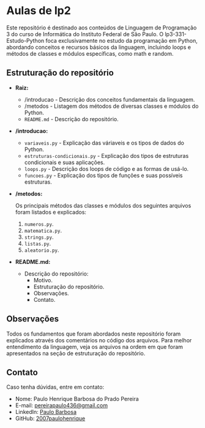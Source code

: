 # Aulas de lp2

Este repositório é destinado aos conteúdos de Linguagem de Programação 3 do curso de Informática do Instituto Federal de São Paulo. O lp3-331-Estudo-Python foca exclusivamente no estudo da programação em Python, abordando conceitos e recursos básicos da linguagem, incluindo loops e métodos de classes e módulos específicas, como math e random.

## Estruturação do repositório

- **Raiz:**

    - /introducao - Descrição dos conceitos fundamentais da linguagem.
    - /metodos - Listagem dos métodos de diversas classes e módulos do Python.
    - `README.md` - Descrição do repositório.

- **/introducao:**

    - `variaveis.py` - Explicação das váriaveis e os tipos de dados do Python.
    - `estruturas-condicionais.py` - Explicação dos tipos de estruturas condicionais e suas aplicações.
    - `loops.py` - Descrição dos loops de código e as formas de usá-lo.
    - `funcoes.py` - Explicação dos tipos de funções e suas possíveis estruturas. 

- **/metodos:**

    Os principais métodos das classes e módulos dos seguintes arquivos foram listados e explicados:

    1. `numeros.py`.
    2. `matematica.py`.
    3. `strings.py`.
    4. `listas.py`.
    5. `aleatorio.py`.

- **README.md:**
    - Descrição do repositório:
        - Motivo.
        - Estruturação do repositório.
        - Observações.
        - Contato.

## Observações

Todos os fundamentos que foram abordados neste repositório foram explicados através dos comentários no código dos arquivos. Para melhor entendimento da linguagem, veja os arquivos na ordem em que foram apresentados na seção de estruturação do repositório.

## Contato

Caso tenha dúvidas, entre em contato:

- Nome: Paulo Henrique Barbosa do Prado Pereira
- E-mail: pereirapaulo436@gmail.com
- LinkedIn: [Paulo Barbosa](https://www.linkedin.com/in/paulo-barbosa-61a860303/)
- GitHub: [2007paulohenrique](https://github.com/2007paulohenrique)